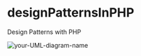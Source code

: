 # designPatternsInPHP
Design Patterns with PHP


![your-UML-diagram-name](http://www.plantuml.com/plantuml/proxy?cache=no&src=https://raw.githubusercontent.com/jonashackt/plantuml-markdown/master/example-uml.iuml)